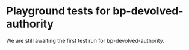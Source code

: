 # Playground tests for bp-devolved-authority
We are still awaiting the first test run for bp-devolved-authority.
